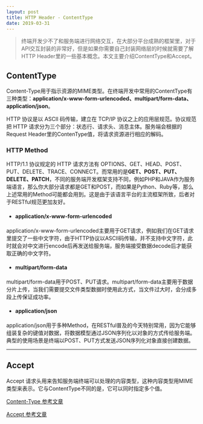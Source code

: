 ```yaml
---
layout: post
title: HTTP Header - ContentType
date: 2019-03-31
---
```


>终端开发少不了和服务端进行网络交互，在大部分平台成熟的框架里，对于API交互封装的非常好，但是如果你需要自己封装网络层的时候就需要了解HTTP Header里的一些基本概念。本文主要介绍ContentType和Accept。
    
## ContentType
Content-Type用于指示资源的MIME类型。在终端开发中常用的ContentType有三种类型：**application/x-www-form-urlencoded、multipart/form-data、application/json**。

HTTP 协议是以 ASCII 码传输，建立在 TCP/IP 协议之上的应用层规范。协议规范把 HTTP 请求分为三个部分：状态行、请求头、消息主体。服务端会根据的Request Header里的ContenType值，将请求资源进行相应的解码。
    
### HTTP Method
HTTP/1.1 协议规定的 HTTP 请求方法有 OPTIONS、GET、HEAD、POST、PUT、DELETE、TRACE、CONNECT。而常用的是**GET、POST、PUT、DELETE、PATCH**，不同的服务端开发框架支持不同，例如PHP和JAVA作为服务端语言，那么你大部分请求都是GET和POST，而如果是Python、Ruby等，那么上述常用的Method可能都会用到。这是由于该语言平台的主流框架所致，后者对于RESTful规范更加友好。
    
* #### application/x-www-form-urlencoded
application/x-www-form-urlencoded主要用于GET请求，例如我们在GET请求里提交了一些中文字符，由于HTTP协议以ASCII码传输，并不支持中文字符，此时就会对中文进行encode后再发送给服务端，服务端接受数据decode后才能获取正确的中文字符。
    
* #### multipart/form-data
multipart/form-data用于POST、PUT请求。multipart/form-data主要用于数据分片上传，当我们需要提交文件类型数据时使用此方式，当文件过大时，会分成多段上传保证成功率。

* #### application/json
application/json用于多种Method，在RESTful普及的今天特别常用，因为它能够组装复杂的键值对数据，将数据模型通过JSON序列化以对象的方式传给服务端。典型的使用场景是终端以POST、PUT方式发送JSON序列化对象直接创建数据。

***

## Accept
Accept 请求头用来告知服务端终端可以处理的内容类型，这种内容类型用MIME类型来表示。它与ContentType不同的是，它可以同时指定多个值。



[Content-Type 参考文章](https://developer.mozilla.org/zh-CN/docs/Web/HTTP/Headers/Content-Type)

[Accept 参考文章](https://developer.mozilla.org/zh-CN/docs/Web/HTTP/Headers/Accept)
